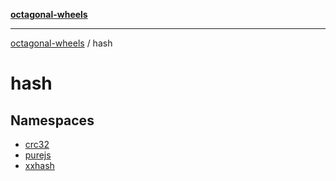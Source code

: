 [**octagonal-wheels**](../README.md)

***

[octagonal-wheels](../modules.md) / hash

# hash

## Namespaces

- [crc32](crc32/README.md)
- [purejs](purejs/README.md)
- [xxhash](xxhash/README.md)
